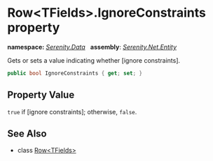 # Row&lt;TFields&gt;.IgnoreConstraints property
**namespace:** *[Serenity.Data](../../README.md#serenity.data-namespace)*   **assembly**: *[Serenity.Net.Entity](../../README.md)*

Gets or sets a value indicating whether [ignore constraints].

```csharp
public bool IgnoreConstraints { get; set; }
```

## Property Value

`true` if [ignore constraints]; otherwise, `false`.

## See Also

* class [Row&lt;TFields&gt;](../Row-1.md)